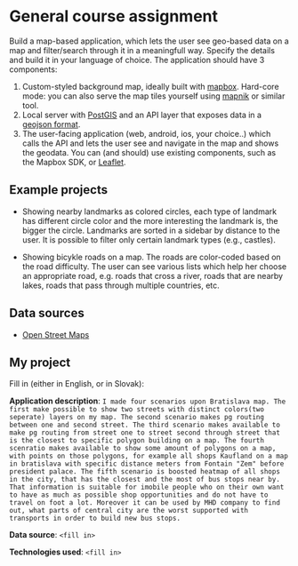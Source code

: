 # General course assignment

Build a map-based application, which lets the user see geo-based data on a map and filter/search through it in a meaningfull way. Specify the details and build it in your language of choice. The application should have 3 components:

1. Custom-styled background map, ideally built with [mapbox](http://mapbox.com). Hard-core mode: you can also serve the map tiles yourself using [mapnik](http://mapnik.org/) or similar tool.
2. Local server with [PostGIS](http://postgis.net/) and an API layer that exposes data in a [geojson format](http://geojson.org/).
3. The user-facing application (web, android, ios, your choice..) which calls the API and lets the user see and navigate in the map and shows the geodata. You can (and should) use existing components, such as the Mapbox SDK, or [Leaflet](http://leafletjs.com/).

## Example projects

- Showing nearby landmarks as colored circles, each type of landmark has different circle color and the more interesting the landmark is, the bigger the circle. Landmarks are sorted in a sidebar by distance to the user. It is possible to filter only certain landmark types (e.g., castles).

- Showing bicykle roads on a map. The roads are color-coded based on the road difficulty. The user can see various lists which help her choose an appropriate road, e.g. roads that cross a river, roads that are nearby lakes, roads that pass through multiple countries, etc.

## Data sources

- [Open Street Maps](https://www.openstreetmap.org/)

## My project

Fill in (either in English, or in Slovak):

**Application description**: `I made four scenarios upon Bratislava map. The first make possible to show two streets with distinct colors(two seperate) layers on my map. The second scenario makes pg routing between one and second street. The third scenario makes available to make pg routing from street one to street second through street that is the closest to specific polygon building on a map. The fourth scenratio makes available to show some amount of polygons on a map, with points on those polygons, for example all shops Kaufland on a map in bratislava with specific distance meters from Fontain "Zem" before president palace. The fifth scenario is boosted heatmap of all shops in the city, that has the closest and the most of bus stops near by. That information is suitable for imobile people who on their own want to have as much as possible shop opportunities and do not have to travel on foot a lot. Moreover it can be used by MHD company to find out, what parts of central city are the worst supported with transports in order to build new bus stops.`

**Data source**: `<fill in>`

**Technologies used**: `<fill in>`

